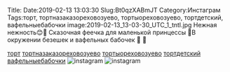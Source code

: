 Title:
Date:2019-02-13 13:03:30
Slug:Bt0qzXABmJT
Category:Инстаграм
Tags:торт, тортназаказореховозуево, тортыореховозуево, тортдетский, вафельныебабочки
image:2019-02-13_13-03-30_UTC_1_tntl.jpg
Нежная нежность😊🤗 Сказочная феечка для маленькой принцессы 👸В окружении безешек и вафельных бабочек 🦋 🦋

[торт]({tag}торт) [тортназаказореховозуево]({tag}тортназаказореховозуево) [тортыореховозуево]({tag}тортыореховозуево) [тортдетский]({tag}тортдетский) [вафельныебабочки]({tag}вафельныебабочки)
![instagram]({attach}images/2019-02-13_13-03-30_UTC_1.jpg)
![instagram]({attach}images/2019-02-13_13-03-30_UTC_2.jpg)
